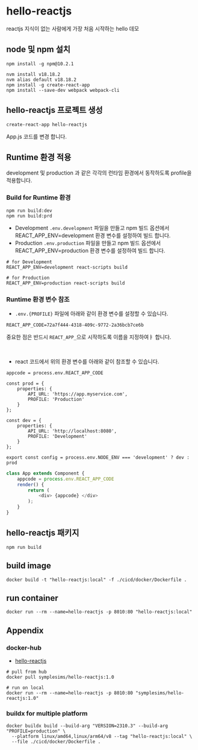 # hello-reactjs
reactjs 지식이 없는 사람에게 가장 처음 시작하는 hello 데모 

## node 및 npm 설치 
```
npm install -g npm@10.2.1

nvm install v18.18.2
nvm alias default v18.18.2
npm install -g create-react-app
npm install --save-dev webpack webpack-cli
```

## hello-reactjs 프로젝트 생성

```
create-react-app hello-reactjs
```

App.js 코드를 변경 합니다.

## Runtime 환경 적용 
development 및 production 과 같은 각각의 런타임 환경에서 동작하도록 profile을 적용합니다.



### Build for Runtime 환경

```
npm run build:dev
npm run build:prd
```

- Development `.env.development` 파일을 만들고 npm 빌드 옵션에서 REACT_APP_ENV=development 환경 변수를 설정하여 빌드 합니다.
- Production `.env.production` 파일을 만들고 npm 빌드 옵션에서 REACT_APP_ENV=production 환경 변수를 설정하여 빌드 합니다.

```
# for Development
REACT_APP_ENV=development react-scripts build

# for Production
REACT_APP_ENV=production react-scripts build
```

### Runtime 환경 변수 참조

- `.env.{PROFILE}` 파일에 아래와 같이 환경 변수를 설정할 수 있습니다. 

```
REACT_APP_CODE=72a7f444-4318-409c-9772-2a36bcb7ce6b
```

중요한 점은 반드시 `REACT_APP_`으로 시작하도록 이름을 지정하여ㅑ 합니다. 

<br>

- react 코드에서 위의 환경 변수를 아래와 같이 참조할 수 있습니다.

```
appcode = process.env.REACT_APP_CODE

const prod = {
    properties: {
        API_URL: 'https://app.myservice.com',
        PROFILE: 'Production'
    }
};

const dev = {
    properties: {
        API_URL: 'http://localhost:8080',
        PROFILE: 'Development'
    }
};

export const config = process.env.NODE_ENV === 'development' ? dev : prod
```

```typescript
class App extends Component {
    appcode = process.env.REACT_APP_CODE
    render() {
        return (
            <div> {appcode} </div>
        );
    }
}
```


## hello-reactjs 패키지 
```
npm run build
```

## build image
```
docker build -t "hello-reactjs:local" -f ./cicd/docker/Dockerfile .
```

## run container
```
docker run --rm --name=hello-reactjs -p 8010:80 "hello-reactjs:local"
```


## Appendix

### docker-hub

- [hello-reactjs](https://hub.docker.com/r/symplesims/hello-reactjs)

```
# pull from hub
docker pull symplesims/hello-reactjs:1.0

# run on local
docker run --rm --name=hello-reactjs -p 8010:80 "symplesims/hello-reactjs:1.0"
```

### buildx for multiple platform

```
docker buildx build --build-arg "VERSION=2310.3" --build-arg "PROFILE=production" \
  --platform linux/amd64,linux/arm64/v8 --tag "hello-reactjs:local" \
  --file ./cicd/docker/Dockerfile .
```
